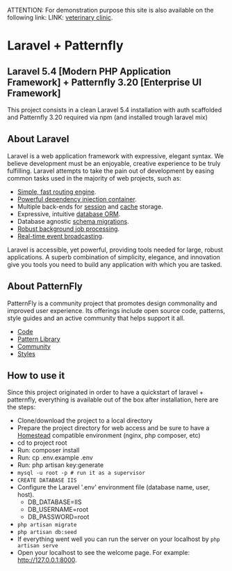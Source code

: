ATTENTION: For demonstration purpose this site is also available on the following link:
LINK: [veterinary clinic](http://176.116.112.97/login).

Laravel + Patternfly
===========


## Laravel 5.4 [Modern PHP Application Framework] + Patternfly 3.20 [Enterprise UI Framework]
This project consists in a clean Laravel 5.4 installation with auth scaffolded and Patternfly 3.20 required via npm (and installed trough laravel mix)

## About Laravel

Laravel is a web application framework with expressive, elegant syntax. We believe development must be an enjoyable, creative experience to be truly fulfilling. Laravel attempts to take the pain out of development by easing common tasks used in the majority of web projects, such as:

- [Simple, fast routing engine](https://laravel.com/docs/routing).
- [Powerful dependency injection container](https://laravel.com/docs/container).
- Multiple back-ends for [session](https://laravel.com/docs/session) and [cache](https://laravel.com/docs/cache) storage.
- Expressive, intuitive [database ORM](https://laravel.com/docs/eloquent).
- Database agnostic [schema migrations](https://laravel.com/docs/migrations).
- [Robust background job processing](https://laravel.com/docs/queues).
- [Real-time event broadcasting](https://laravel.com/docs/broadcasting).

Laravel is accessible, yet powerful, providing tools needed for large, robust applications. A superb combination of simplicity, elegance, and innovation give you tools you need to build any application with which you are tasked.

## About PatternFly
PatternFly is a community project that promotes design commonality and improved user experience. Its offerings include open source code, patterns, style guides and an active community that helps support it all.
- [Code](https://www.patternfly.org/download/)
- [Pattern Library](https://www.patternfly.org/pattern-library/)
- [Community](https://www.patternfly.org/community/)
- [Styles](https://www.patternfly.org/styles/)

## How to use it
Since this project originated in order to have a quickstart of laravel + patternfly, everything is available out of the box after installation, here are the steps:

- Clone/download the project to a local directory
- Prepare the project directory for web access and be sure to have a [Homestead](https://laravel.com/docs/5.4/homestead) compatible environment (nginx, php composer, etc)
- cd to project root
- Run: composer install
- Run: cp .env.example .env 
- Run: php artisan key:generate
- `mysql -u root -p # run it as a supervisor`
- `CREATE DATABASE IIS`
- Configure the Laravel '.env' environment file (database name, user, host).
  - DB_DATABASE=IIS
  - DB_USERNAME=root
  - DB_PASSWORD=root
- `php artisan migrate`
- `php artisan db:seed`
- If everything went well you can run the server on your localhost by `php artisan serve`
- Open your localhost to see the welcome page. For example: http://127.0.0.1:8000.
